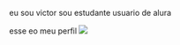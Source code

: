 eu sou victor 
sou estudante usuario de alura 

esse eo meu perfil 
![](https://editor.p5js.org/EstudanteAlura/full/TiFqrrG8a)
